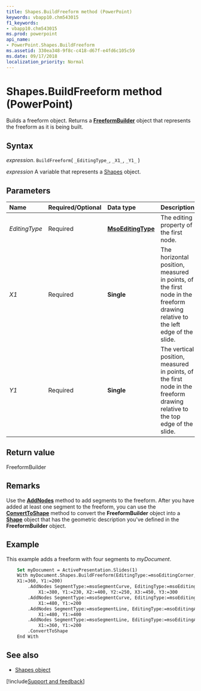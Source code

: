 ```yaml
---
title: Shapes.BuildFreeform method (PowerPoint)
keywords: vbapp10.chm543015
f1_keywords:
- vbapp10.chm543015
ms.prod: powerpoint
api_name:
- PowerPoint.Shapes.BuildFreeform
ms.assetid: 330ea348-9f8c-c418-d67f-e4fd6c105c59
ms.date: 09/17/2018
localization_priority: Normal
---
```



# Shapes.BuildFreeform method (PowerPoint)

Builds a freeform object. Returns a **[FreeformBuilder](PowerPoint.FreeformBuilder.md)** object that represents the freeform as it is being built.


## Syntax

_expression_. `BuildFreeform`( `_EditingType_`, `_X1_`, `_Y1_` )

_expression_ A variable that represents a [Shapes](PowerPoint.Shapes.md) object.


## Parameters

|Name|Required/Optional|Data type|Description|
|:-----|:-----|:-----|:-----|
| _EditingType_|Required|**[MsoEditingType](Office.MsoEditingType.md)**|The editing property of the first node.|
| _X1_|Required|**Single**|The horizontal position, measured in points, of the first node in the freeform drawing relative to the left edge of the slide.|
| _Y1_|Required|**Single**|The vertical position, measured in points, of the first node in the freeform drawing relative to the top edge of the slide.|

## Return value

FreeformBuilder


## Remarks

Use the **[AddNodes](PowerPoint.FreeformBuilder.AddNodes.md)** method to add segments to the freeform. After you have added at least one segment to the freeform, you can use the **[ConvertToShape](PowerPoint.FreeformBuilder.ConvertToShape.md)** method to convert the **FreeformBuilder** object into a **[Shape](PowerPoint.Shape.md)** object that has the geometric description you've defined in the **FreeformBuilder** object.


## Example

This example adds a freeform with four segments to _myDocument_.


```vb
    Set myDocument = ActivePresentation.Slides(1)
    With myDocument.Shapes.BuildFreeform(EditingType:=msoEditingCorner, _
    X1:=360, Y1:=200) 
        .AddNodes SegmentType:=msoSegmentCurve, EditingType:=msoEditingCorner, _ 
            X1:=380, Y1:=230, X2:=400, Y2:=250, X3:=450, Y3:=300 
        .AddNodes SegmentType:=msoSegmentCurve, EditingType:=msoEditingAuto, _ 
            X1:=480, Y1:=200 
        .AddNodes SegmentType:=msoSegmentLine, EditingType:=msoEditingAuto, _ 
            X1:=480, Y1:=400 
        .AddNodes SegmentType:=msoSegmentLine, EditingType:=msoEditingAuto, _ 
            X1:=360, Y1:=200 
        .ConvertToShape 
    End With
```


## See also

- [Shapes object](PowerPoint.Shapes.md)

[!include[Support and feedback](~/includes/feedback-boilerplate.md)]